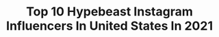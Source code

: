 ---
title: Top 10 Hypebeast Instagram Influencers In United States In 2021
description: >-
  Find top hypebeast Instagram influencers in United States in 2021. Most popular hashtags: #hypebeast #kenyanmemes #gainwithwestandmugweru.
platform: Instagram
hits: 899
text_top: See the top-rated Instagram profiles on inBeat.
text_bottom: Our database aggregates 899 Instagram influencers like this in United States for you to collaborate.
profiles:
  - username: "baderalsafar"
    fullname: >-
      Bader Al Safar
    bio: >-
      “Hypebeast” Business inquiries: 📧 info.baderalsafar@gmail.com 🎵TikTok: baderalsafar (1.4M+) 👻Snapchat: baderalsafar
    location: "United States"
    followers: 270107
    engagement: 1283
    commentsToLikes: 0.076675
    id: ck8sx8b4vghr00j78djevba70
    verified: false
    hashtags: "#blacklivesmatter, #mnmldenim, #stadiumgoodspartner, #mnml"
  - username: "white.niccur_"
    fullname: >-
      👑 WHITYYY 👑
    bio: >-
      bRANd MARKETER PRODUCT PROMOTION STREETWEAR HYPEBEAST PHOTOGRAPHY LOVER
    location: "United States"
    followers: 37942
    engagement: 928
    commentsToLikes: 0.092748
    id: ckaov8bmq3he90i786j5delc0
    verified: false
    hashtags: "#takip, #chuvadeseguidores, #publicity254, #igerskenya"
  - username: "armenkeleshian"
    fullname: >-
      ARMEN 📸
    bio: >-
      Complex Top 30 Music Photographer Published in: The New York Times | Rolling Stone | Billboard | GQ | Complex | Highsnobiety | Hypebeast | Revolt..
    location: "United States"
    followers: 34654
    engagement: 661
    commentsToLikes: 0.025882
    id: ck14kg59ppcxj0i19spamfby8
    verified: false
    hashtags: "#blackouttuesday, #justiceforgeorgefloyd, #artsakhstrong, #systemofadownforever"
  - username: "bukunmigrace"
    fullname: >-
      B U K U N M I
    bio: >-
      🕊Photographer | Stylist | ArtDir.🕊 Clients Incld -> Amex | Complex | Finishline | Highsnobiety | Hypebeast | Instagram | Maserati | Nike | Vogue etc.🕊
    location: "United States"
    followers: 69470
    engagement: 191
    commentsToLikes: 0.079991
    id: ck5bznzrhris40i114nqueagf
    verified: true
    hashtags: "#fashion, #streetwear, #bukuphoto, #photography"
  - username: "lookinspecta"
    fullname: >-
      Andy💎👑
    bio: >-
      Let your inspiration be inspired by my style 🌹 Beast mode🍁💯 Designer @hypebeast_essentialss 🇰🇪
    location: "United States"
    followers: 5854
    engagement: 303
    commentsToLikes: 0.032350
    id: ckf5vtf38pue70j2370hllm65
    verified: false
    hashtags: "#minimalmovement, #mydailystreet, #gucci, #gainwithspikes"
  - username: "testarossadreams"
    fullname: >-
      Tyler Busher
    bio: >-
      @thebinarygroup “Struggling between a Hypebeast and a High Priest..."
    location: "United States"
    followers: 8698
    engagement: 859
    commentsToLikes: 0.044005
    id: ck55p8fz5a10n0i119qii9mbl
    verified: false
    hashtags: ""
  - username: "wetvisuals_"
    fullname: >-
      Wet Visuals
    bio: >-
      ☔️ Official #WetVisuals IG 🌎 Worldwide 🖥Featured on : BET JAMS • WSHH • Hypebeast • No Jumper ☎️Booking : 424-220-8856
    location: "United States"
    followers: 37694
    engagement: 308
    commentsToLikes: 0.306277
    id: ck5ciu1abtdcl0i11bz0bp3em
    verified: false
    hashtags: "#filmproduction, #atlanta, #blueface, #directorofphotography"
  - username: "erniepunk"
    fullname: >-
      Ernie Beckmann
    bio: >-
      True Originals book Contributor Overkillblog.com Translator Qu0te's Archive @dunk.bar Hypebeast calls me a "Historian on sneaker culture"
    location: "United States"
    followers: 2831
    engagement: 911
    commentsToLikes: 0.084238
    id: ckf5ltvhcqzz50j23wiajncr7
    verified: false
    hashtags: "#therealblacklist, #theshoegame, #turnschuh38, #latestpickup"
  - username: "efdot"
    fullname: >-
      EFDOT (Eric Friedensohn)
    bio: >-
      👁 Murals + Art for Optimists 🗽 NYC 🖌 New community account! @muralists 🤝 Clients: Topps, Hypebeast, Madewell, WeWork 👇 Art, Prints & Cards available
    location: "United States"
    followers: 33295
    engagement: 217
    commentsToLikes: 0.033451
    id: ck5cjzkkpvtd90i11082vyjt1
    verified: false
    hashtags: "#streetart, #muralist, #abstractart, #nolanryan"
  - username: "byflore"
    fullname: >-
      Christopher Florentino "Flore"
    bio: >-
      New York Artist/Designer featured in Hypebeast & WWD & Dwell. Abstract expressionist & Urban Cubist. For More Info PRESS LINK ⬇️
    location: "United States"
    followers: 36589
    engagement: 93
    commentsToLikes: 0.019507
    id: ck5c8gqq89g4q0i11uxpe40a5
    verified: false
    hashtags: "#nyc, #hypebeast, #wolf, #artist"
---